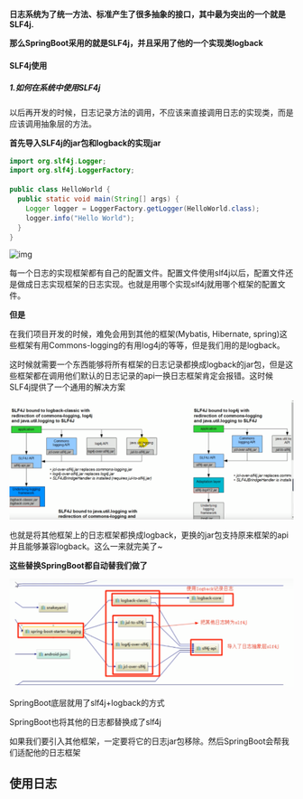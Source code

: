 **日志系统为了统一方法、标准产生了很多抽象的接口，其中最为突出的一个就是SLF4j.**

**那么SpringBoot采用的就是SLF4j，并且采用了他的一个实现类logback**

#### SLF4j使用

##### 1.如何在系统中使用SLF4j

以后再开发的时候，日志记录方法的调用，不应该来直接调用日志的实现类，而是应该调用抽象层的方法。

**首先导入SLF4j的jar包和logback的实现jar**

```java
import org.slf4j.Logger;
import org.slf4j.LoggerFactory;

public class HelloWorld {
  public static void main(String[] args) {
    Logger logger = LoggerFactory.getLogger(HelloWorld.class);
    logger.info("Hello World");
  }
}
```

![img](http://www.slf4j.org/images/concrete-bindings.png)

每一个日志的实现框架都有自己的配置文件。配置文件使用slf4j以后，配置文件还是做成日志实现框架的日志实现。也就是用哪个实现slf4j就用哪个框架的配置文件。

**但是**

在我们项目开发的时候，难免会用到其他的框架(Mybatis, Hibernate, spring)这些框架有用Commons-logging的有用log4j的等等，但是我们用的是logback。

这时候就需要一个东西能够将所有框架的日志记录都换成logback的jar包，但是这些框架都在调用他们默认的日志记录的api一换日志框架肯定会报错。这时候SLF4j提供了一个通用的解决方案

![image-20200323182916248](图片/image-20200323182916248.png)

也就是将其他框架上的日志框架都换成logback，更换的jar包支持原来框架的api并且能够兼容logback。这么一来就完美了~

**这些替换SpringBoot都自动替我们做了**

![image-20200323201204696](图片/image-20200323201204696.png)

SpringBoot底层就用了slf4j+logback的方式

SpringBoot也将其他的日志都替换成了slf4j

如果我们要引入其他框架，一定要将它的日志jar包移除。然后SpringBoot会帮我们适配他的日志框架

## 使用日志